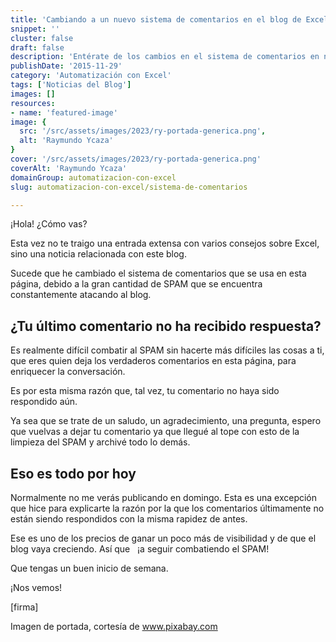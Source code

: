```yaml
---
title: 'Cambiando a un nuevo sistema de comentarios en el blog de Excel'
snippet: ''
cluster: false
draft: false 
description: 'Entérate de los cambios en el sistema de comentarios en nuestro blog de Excel. Mantente actualizado con nuestras novedades.'
publishDate: '2015-11-29'
category: 'Automatización con Excel'
tags: ['Noticias del Blog']
images: []
resources: 
- name: 'featured-image'
image: {
  src: '/src/assets/images/2023/ry-portada-generica.png',
  alt: 'Raymundo Ycaza'
}
cover: '/src/assets/images/2023/ry-portada-generica.png'
coverAlt: 'Raymundo Ycaza'
domainGroup: automatizacion-con-excel
slug: automatizacion-con-excel/sistema-de-comentarios

---
```


¡Hola! ¿Cómo vas?

Esta vez no te traigo una entrada extensa con varios consejos sobre Excel, sino una noticia relacionada con este blog.

Sucede que he cambiado el sistema de comentarios que se usa en esta página, debido a la gran cantidad de SPAM que se encuentra constantemente atacando al blog.

## ¿Tu último comentario no ha recibido respuesta?

Es realmente difícil combatir al SPAM sin hacerte más difíciles las cosas a ti, que eres quien deja los verdaderos comentarios en esta página, para enriquecer la conversación.

Es por esta misma razón que, tal vez, tu comentario no haya sido respondido aún.

Ya sea que se trate de un saludo, un agradecimiento, una pregunta, espero que vuelvas a dejar tu comentario ya que llegué al tope con esto de la limpieza del SPAM y archivé todo lo demás.

## Eso es todo por hoy

Normalmente no me verás publicando en domingo. Esta es una excepción que hice para explicarte la razón por la que los comentarios últimamente no están siendo respondidos con la misma rapidez de antes.

Ese es uno de los precios de ganar un poco más de visibilidad y de que el blog vaya creciendo. Así que   ¡a seguir combatiendo el SPAM!

Que tengas un buen inicio de semana.

¡Nos vemos!

\[firma\]

Imagen de portada, cortesía de www.pixabay.com
